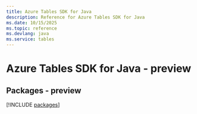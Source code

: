 ```yaml
---
title: Azure Tables SDK for Java
description: Reference for Azure Tables SDK for Java
ms.date: 10/15/2025
ms.topic: reference
ms.devlang: java
ms.service: tables
---
```

# Azure Tables SDK for Java - preview
## Packages - preview
[!INCLUDE [packages](tables-index.md)]